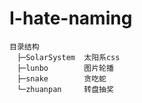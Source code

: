 # I-hate-naming
    目录结构
    　├─SolarSystem  太阳系css
    　├─lunbo        图片轮播
    　├─snake        贪吃蛇
    　└─zhuanpan     转盘抽奖
